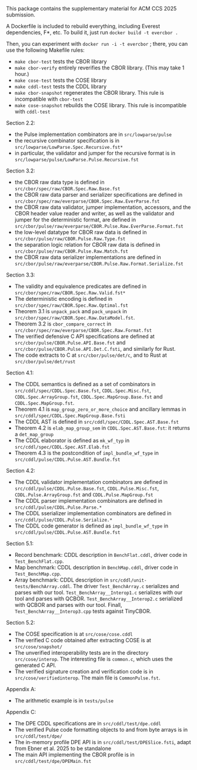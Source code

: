This package contains the supplementary material for ACM CCS 2025 submission.

A Dockerfile is included to rebuild everything, including Everest dependencies, F*, etc. To build it, just run `docker build -t evercbor .`

Then, you can experiment with `docker run -i -t evercbor` ; there, you can use the following Makefile rules:
* `make cbor-test` tests the CBOR library
* `make cbor-verify` entirely reverifies the CBOR library. (This may take 1 hour.)
* `make cose-test` tests the COSE library
* `make cddl-test` tests the CDDL library
* `make cbor-snapshot` regenerates the CBOR library. This rule is incompatible with `cbor-test`
* `make cose-snapshot` rebuilds the COSE library. This rule is incompatible with `cddl-test`

Section 2.2:
- the Pulse implementation combinators are in `src/lowparse/pulse`
- the recursive combinator specification is in `src/lowparse/LowParse.Spec.Recursive.fst*`
- in particular, the validator and jumper for the recursive format is in `src/lowparse/pulse/LowParse.Pulse.Recursive.fst`

Section 3.2:
- the CBOR raw data type is defined in `src/cbor/spec/raw/CBOR.Spec.Raw.Base.fst`
- the CBOR raw data parser and serializer specifications are defined in `src/cbor/spec/raw/everparse/CBOR.Spec.Raw.EverParse.fst`
- the CBOR raw data validator, jumper implementation, accessors, and the CBOR header value reader and writer, as well as the validator and jumper for the deterministic format, are defined in `src/cbor/pulse/raw/everparse/CBOR.Pulse.Raw.EverParse.Format.fst`
- the low-level datatype for CBOR raw data is defined in `src/cbor/pulse/raw/CBOR.Pulse.Raw.Type.fst`
- the separation logic relation for CBOR raw data is defined in `src/cbor/pulse/raw/CBOR.Pulse.Raw.Match.fst`
- the CBOR raw data serializer implementations are defined in `src/cbor/pulse/raw/everparse/CBOR.Pulse.Raw.Format.Serialize.fst`

Section 3.3:
- The validity and equivalence predicates are defined in `src/cbor/spec/raw/CBOR.Spec.Raw.Valid.fst*`
- The deterministic encoding is defined in `src/cbor/spec/raw/CBOR.Spec.Raw.Optimal.fst`
- Theorem 3.1 is `unpack_pack` and `pack_unpack` in `src/cbor/spec/raw/CBOR.Spec.Raw.DataModel.fst`.
- Theorem 3.2 is `cbor_compare_correct` in `src/cbor/spec/raw/everparse/CBOR.Spec.Raw.Format.fst`
- The verified defensive C API specifications are defined at `src/cbor/pulse/CBOR.Pulse.API.Base.fst` and `src/cbor/pulse/CBOR.Pulse.API.Det.C.fsti`, and similarly for Rust.
- The code extracts to C at `src/cbor/pulse/det/c`, and to Rust at `src/cbor/pulse/det/rust`

Section 4.1:
- The CDDL semantics is defined as a set of combinators in `src/cddl/spec/CDDL.Spec.Base.fst`, `CDDL.Spec.Misc.fst`, `CDDL.Spec.ArrayGroup.fst`,  `CDDL.Spec.MapGroup.Base.fst` and `CDDL.Spec.MapGroup.fst`.
- Theorem 4.1 is `map_group_zero_or_more_choice` and ancillary lemmas in `src/cddl/spec/CDDL.Spec.MapGroup.Base.fsti`
- The CDDL AST is defined in `src/cddl/spec/CDDL.Spec.AST.Base.fst`
- Theorem 4.2 is `elab_map_group_sem` in `CDDL.Spec.AST.Base.fst`: it returns a `det_map_group`
- The CDDL elaborator is defined as `mk_wf_typ` in `src/cddl/spec/CDDL.Spec.AST.Elab.fst`
- Theorem 4.3 is the postcondition of `impl_bundle_wf_type` in `src/cddl/pulse/CDDL.Pulse.AST.Bundle.fst`

Section 4.2:
- The CDDL validator implementation combinators are defined in `src/cddl/pulse/CDDL.Pulse.Base.fst`, `CDDL.Pulse.Misc.fst`, `CDDL.Pulse.ArrayGroup.fst` and `CDDL.Pulse.MapGroup.fst`
- The CDDL parser implementation combinators are defined in `src/cddl/pulse/CDDL.Pulse.Parse.*`
- The CDDL sserializer implementation combinators are defined in `src/cddl/pulse/CDDL.Pulse.Serialize.*`
- The CDDL code generator is defined as `impl_bundle_wf_type` in `src/cddl/pulse/CDDL.Pulse.AST.Bundle.fst`

Section 5.1:
- Record benchmark: CDDL description in `BenchFlat.cddl`, driver code in `Test_BenchFlat.cpp`.
- Map benchmark: CDDL description in `BenchMap.cddl`, driver code in `Test_BenchMap.cpp`.
- Array benchmark: CDDL description in `src/cddl/unit-tests/BenchArray.cddl`. The driver `Test_BenchArray.c` serializes and parses with our tool. `Test_BenchArray__Interop1.c` serializes with our tool and parses with QCBOR. `Test_BenchArray__Interop2.c` serialized with QCBOR and parses with our tool. Finall, `Test_BenchArray__Interop3.cpp` tests against TinyCBOR.

Section 5.2:
- The COSE specification is at `src/cose/cose.cddl`
- The verified C code obtained after extracting COSE is at `src/cose/snapshot/`
- The unverified interoperability tests are in the directory `src/cose/interop`.  The interesting file is `common.c`, which uses the generated C API.
- The verified signature creation and verification code is in `src/cose/verifiedinterop`.  The main file is `CommonPulse.fst`.

Appendix A:
- The arithmetic example is in `tests/pulse`

Appendix C:
- The DPE CDDL specifications are in `src/cddl/test/dpe.cddl`
- The verified Pulse code formatting objects to and from byte arrays is in `src/cddl/test/dpe/`
- The in-memory profile DPE API is in `src/cddl/test/DPESlice.fsti`, adapt from Ebner et al. 2025 to be standalone
- The main API implementing the CBOR profile is in `src/cddl/test/dpe/DPEMain.fst`